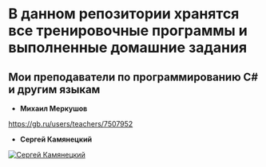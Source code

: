 # **В данном репозитории хранятся все тренировочные программы и выполненные домашние задания**

## **Мои преподаватели по программированию C# и другим языкам**

- **Михаил Меркушов** 

 https://gb.ru/users/teachers/7507952

- **Сергей Камянецкий** 

 [![Сергей Камянецкий](https://gbcdn.mrgcdn.ru/uploads/avatar/2028022/attachment/thumb-b6f3c4d3aef16f3aa40078726a4adffb.jpg "Сергей Камянецкий")](https://gb.ru/users/teachers/80)